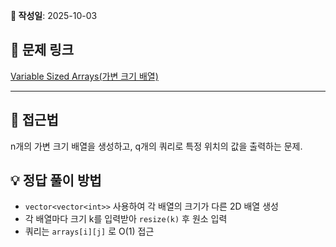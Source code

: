 ﻿**📅 작성일**: 2025-10-03

## 🔗 문제 링크
[Variable Sized Arrays(가변 크기 배열)](https://www.hackerrank.com/challenges/variable-sized-arrays/problem?isFullScreen=true)

---

## 🤔 접근법

n개의 가변 크기 배열을 생성하고, q개의 쿼리로 특정 위치의 값을 출력하는 문제.

## 💡 정답 풀이 방법

- `vector<vector<int>>` 사용하여 각 배열의 크기가 다른 2D 배열 생성
- 각 배열마다 크기 k를 입력받아 `resize(k)` 후 원소 입력
- 쿼리는 `arrays[i][j]` 로 O(1) 접근